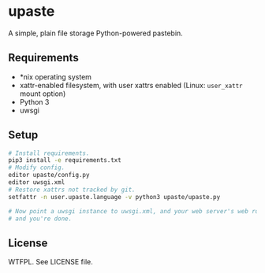 upaste
======

A simple, plain file storage Python-powered pastebin.

Requirements
------------
* *nix operating system 
* xattr-enabled filesystem, with user xattrs enabled (Linux: `user_xattr` mount option)
* Python 3
* uwsgi

Setup
-----
```bash
# Install requirements.
pip3 install -e requirements.txt
# Modify config.
editor upaste/config.py
editor uwsgi.xml
# Restore xattrs not tracked by git.
setfattr -n user.upaste.language -v python3 upaste/upaste.py

# Now point a uwsgi instance to uwsgi.xml, and your web server's web root to upaste/plain/,
# and you're done.
```

License
-------
WTFPL. See LICENSE file.
